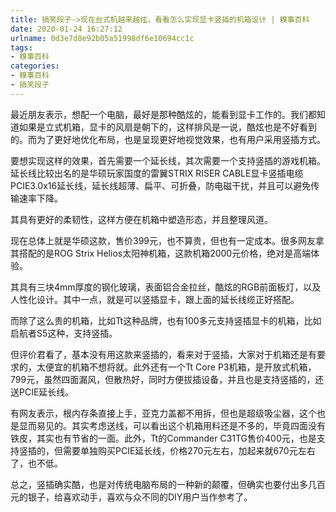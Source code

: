 ```yaml
---
title: 搞笑段子->现在台式机越来越炫，看看怎么实现显卡竖插的机箱设计 | 糗事百科
date: 2020-01-24 16:27:12
urlname: 0d3e7d8e92b05a51998df6e10694cc1c
tags: 
- 糗事百科
categories:
- 糗事百科
- 搞笑段子
---
```

最近朋友表示，想配一个电脑，最好是那种酷炫的，能看到显卡工作的。我们都知道如果是立式机箱，显卡的风扇是朝下的，这样排风是一说，酷炫也是不好看到的。而为了更好地优化布局，也是呈现更好地视觉效果，也有用户采用竖插方式。

要想实现这样的效果，首先需要一个延长线，其次需要一个支持竖插的游戏机箱。延长线比较出名的是华硕玩家国度的雷翼STRIX RISER CABLE显卡竖插电缆PCIE3.0x16延长线，延长线超薄、扁平、可折叠，防电磁干扰，并且可以避免传输速率下降。

其具有更好的柔韧性，这样方便在机箱中塑造形态，并且整理风道。

现在总体上就是华硕这款，售价399元，也不算贵，但也有一定成本。很多网友拿其搭配的是ROG Strix Helios太阳神机箱，这款机箱2000元价格，绝对是高端体验。

其具有三块4mm厚度的钢化玻璃，表面铝合金拉丝，酷炫的RGB前面板灯，以及人性化设计。其中一点，就是可以竖插显卡，跟上面的延长线缆正好搭配。

而除了这么贵的机箱，比如Tt这种品牌，也有100多元支持竖插显卡的机箱，比如启航者S5这种，支持竖插。

但评价君看了，基本没有用这款来竖插的，看来对于竖插，大家对于机箱还是有要求的，太便宜的机箱不想将就。此外还有一个Tt Core P3机箱，是开放式机箱，799元，虽然四面漏风，但散热好，同时方便拔插设备，并且也是支持竖插的，还送PCIE延长线。

有网友表示，根内存条直接上手，亚克力盖都不用拆，但也是超级吸尘器，这个也是显而易见的。其实考虑送线，可以看出这个机箱用料还是不多的，毕竟四面没有铁皮，其实也有节省的一面。此外，Tt的Commander C31TG售价400元，也是支持竖插的，但需要单独购买PCIE延长线，价格270元左右，加起来就670元左右了，也不低。

总之，竖插确实酷，也是对传统电脑布局的一种新的颠覆，但确实也要付出多几百元的银子，给喜欢动手，喜欢与众不同的DIY用户当作参考了。


